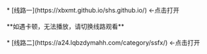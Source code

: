 <br>
* [线路一](https://xbxmt.github.io/shs.github.io/)  ←点击打开
<br>
<br>
**如遇卡顿，无法播放，请切换线路观看**
<br>
<br>
* [线路二](https://a24.lqbzdymahh.com/category/ssfx/)   ←点击打开
